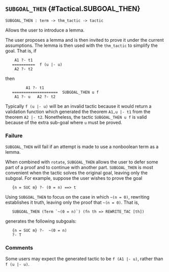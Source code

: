 ## `SUBGOAL_THEN` {#Tactical.SUBGOAL_THEN}


```
SUBGOAL_THEN : term -> thm_tactic -> tactic
```



Allows the user to introduce a lemma.


The user proposes a lemma and is then invited to prove it under the
current assumptions.  The lemma is then used with the `thm_tactic` to
simplify the goal.  That is, if
    
        A1 ?- t1
       ==========  f (u |- u)
        A2 ?- t2
    
then
    
             A1 ?- t1
       ====================  SUBGOAL_THEN u f
        A1 ?- u   A2 ?- t2
    

Typically `f (u |- u)` will be an invalid tactic because it would
return a validation function which generated the theorem `A1,u |- t1`
from the theorem `A2 |- t2`.  Nonetheless, the tactic
`SUBGOAL_THEN u f` is valid because of the extra sub-goal where `u`
must be proved.

### Failure

`SUBGOAL_THEN` will fail if an attempt is made to use a
nonboolean term as a lemma.


When combined with `rotate`, `SUBGOAL_THEN` allows the user to defer
some part of a proof and to continue with another part.
`SUBGOAL_THEN` is most convenient when the tactic solves the original
goal, leaving only the subgoal.  For example, suppose the user wishes
to prove the goal
    
       {n = SUC m} ?- (0 = n) ==> t
    
Using `SUBGOAL_THEN` to focus on the case in which `~(n = 0)`,
rewriting establishes it truth, leaving only the proof that `~(n = 0)`.
That is,
    
       SUBGOAL_THEN (Term `~(0 = n)`) (fn th => REWRITE_TAC [th])
    
generates the following subgoals:
    
       {n = SUC m} ?-  ~(0 = n)
       ?- T
    

### Comments

Some users may expect the generated tactic to be `f (A1 |- u)`, rather
than `f (u |- u)`.
